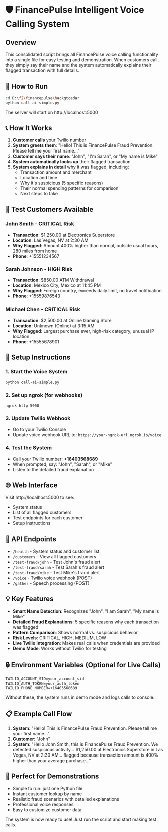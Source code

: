 # 🛡️ FinancePulse Intelligent Voice Calling System

## Overview
This consolidated script brings all FinancePulse voice calling functionality into a single file for easy testing and demonstration. When customers call, they simply say their name and the system automatically explains their flagged transaction with full details.

## 🚀 How to Run
```bash
cd D:\f2\financepulse\hackgtcedar
python call-ai-simple.py
```

The server will start on http://localhost:5000

## 📞 How It Works
1. **Customer calls** your Twilio number
2. **System greets them**: "Hello! This is FinancePulse Fraud Prevention. Please tell me your first name..."
3. **Customer says their name**: "John", "I'm Sarah", or "My name is Mike"
4. **System automatically looks up** their flagged transaction
5. **System explains in detail** why it was flagged, including:
   - Transaction amount and merchant
   - Location and time
   - Why it's suspicious (5 specific reasons)
   - Their normal spending patterns for comparison
   - Next steps to take

## 👥 Test Customers Available

### John Smith - CRITICAL Risk
- **Transaction**: $1,250.00 at Electronics Superstore
- **Location**: Las Vegas, NV at 2:30 AM
- **Why Flagged**: Amount 400% higher than normal, outside usual hours, 280 miles from home
- **Phone**: +15551234567

### Sarah Johnson - HIGH Risk  
- **Transaction**: $850.00 ATM Withdrawal
- **Location**: Mexico City, Mexico at 11:45 PM
- **Why Flagged**: Foreign country, exceeds daily limit, no travel notification
- **Phone**: +15559876543

### Michael Chen - CRITICAL Risk
- **Transaction**: $2,500.00 at Online Gaming Store
- **Location**: Unknown (Online) at 3:15 AM  
- **Why Flagged**: Largest purchase ever, high-risk category, unusual IP location
- **Phone**: +15555678901

## 🔧 Setup Instructions

### 1. Start the Voice System
```bash
python call-ai-simple.py
```

### 2. Set up ngrok (for webhooks)
```bash
ngrok http 5000
```

### 3. Update Twilio Webhook
- Go to your Twilio Console
- Update voice webhook URL to: `https://your-ngrok-url.ngrok.io/voice`

### 4. Test the System
- Call your Twilio number: **+16403568689**
- When prompted, say: "John", "Sarah", or "Mike" 
- Listen to the detailed fraud explanation

## 🌐 Web Interface
Visit http://localhost:5000 to see:
- System status
- List of all flagged customers
- Test endpoints for each customer
- Setup instructions

## 🔗 API Endpoints
- `/health` - System status and customer list
- `/customers` - View all flagged customers
- `/test-fraud/john` - Test John's fraud alert
- `/test-fraud/sarah` - Test Sarah's fraud alert  
- `/test-fraud/mike` - Test Mike's fraud alert
- `/voice` - Twilio voice webhook (POST)
- `/gather` - Speech processing (POST)

## 💡 Key Features
- **Smart Name Detection**: Recognizes "John", "I am Sarah", "My name is Mike"
- **Detailed Fraud Explanations**: 5 specific reasons why each transaction was flagged
- **Pattern Comparison**: Shows normal vs. suspicious behavior
- **Risk Levels**: CRITICAL, HIGH, MEDIUM, LOW
- **Live Twilio Integration**: Makes real calls when credentials are provided
- **Demo Mode**: Works without Twilio for testing

## 🔒 Environment Variables (Optional for Live Calls)
```
TWILIO_ACCOUNT_SID=your_account_sid
TWILIO_AUTH_TOKEN=your_auth_token  
TWILIO_PHONE_NUMBER=+16403568689
```

Without these, the system runs in demo mode and logs calls to console.

## 📋 Example Call Flow
1. **System**: "Hello! This is FinancePulse Fraud Prevention. Please tell me your first name..."
2. **Customer**: "John"
3. **System**: "Hello John Smith, this is FinancePulse Fraud Prevention. We detected suspicious activity... $1,250.00 at Electronics Superstore in Las Vegas, NV at 2:30 AM... flagged because transaction amount is 400% higher than your average purchase..."

## 🎯 Perfect for Demonstrations
- Simple to run: just one Python file
- Instant customer lookup by name
- Realistic fraud scenarios with detailed explanations
- Professional voice responses
- Easy to customize customer data

The system is now ready to use! Just run the script and start making test calls.